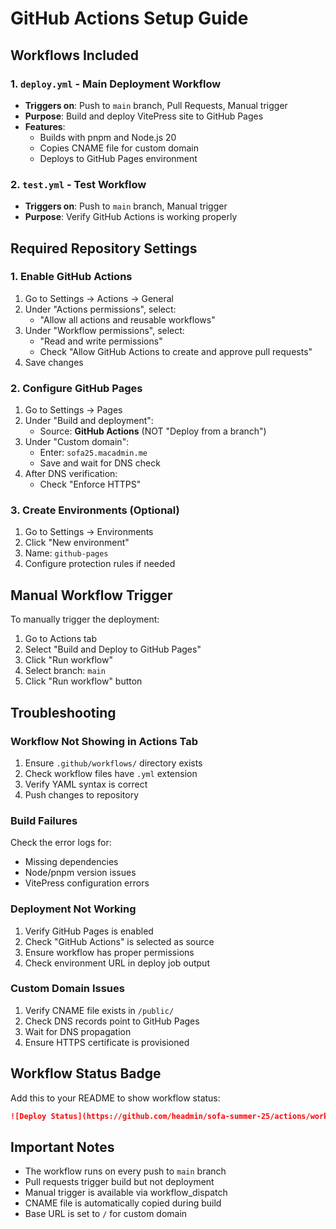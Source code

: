 # GitHub Actions Setup Guide

## Workflows Included

### 1. `deploy.yml` - Main Deployment Workflow
- **Triggers on**: Push to `main` branch, Pull Requests, Manual trigger
- **Purpose**: Build and deploy VitePress site to GitHub Pages
- **Features**:
  - Builds with pnpm and Node.js 20
  - Copies CNAME file for custom domain
  - Deploys to GitHub Pages environment

### 2. `test.yml` - Test Workflow
- **Triggers on**: Push to `main` branch, Manual trigger
- **Purpose**: Verify GitHub Actions is working properly

## Required Repository Settings

### 1. Enable GitHub Actions
1. Go to Settings → Actions → General
2. Under "Actions permissions", select:
   - "Allow all actions and reusable workflows"
3. Under "Workflow permissions", select:
   - "Read and write permissions"
   - Check "Allow GitHub Actions to create and approve pull requests"
4. Save changes

### 2. Configure GitHub Pages
1. Go to Settings → Pages
2. Under "Build and deployment":
   - Source: **GitHub Actions** (NOT "Deploy from a branch")
3. Under "Custom domain":
   - Enter: `sofa25.macadmin.me`
   - Save and wait for DNS check
4. After DNS verification:
   - Check "Enforce HTTPS"

### 3. Create Environments (Optional)
1. Go to Settings → Environments
2. Click "New environment"
3. Name: `github-pages`
4. Configure protection rules if needed

## Manual Workflow Trigger

To manually trigger the deployment:
1. Go to Actions tab
2. Select "Build and Deploy to GitHub Pages"
3. Click "Run workflow"
4. Select branch: `main`
5. Click "Run workflow" button

## Troubleshooting

### Workflow Not Showing in Actions Tab
1. Ensure `.github/workflows/` directory exists
2. Check workflow files have `.yml` extension
3. Verify YAML syntax is correct
4. Push changes to repository

### Build Failures
Check the error logs for:
- Missing dependencies
- Node/pnpm version issues
- VitePress configuration errors

### Deployment Not Working
1. Verify GitHub Pages is enabled
2. Check "GitHub Actions" is selected as source
3. Ensure workflow has proper permissions
4. Check environment URL in deploy job output

### Custom Domain Issues
1. Verify CNAME file exists in `/public/`
2. Check DNS records point to GitHub Pages
3. Wait for DNS propagation
4. Ensure HTTPS certificate is provisioned

## Workflow Status Badge

Add this to your README to show workflow status:

```markdown
![Deploy Status](https://github.com/headmin/sofa-summer-25/actions/workflows/deploy.yml/badge.svg)
```

## Important Notes

- The workflow runs on every push to `main` branch
- Pull requests trigger build but not deployment
- Manual trigger is available via workflow_dispatch
- CNAME file is automatically copied during build
- Base URL is set to `/` for custom domain